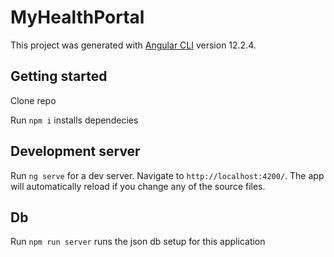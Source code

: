 # MyHealthPortal

This project was generated with [Angular CLI](https://github.com/angular/angular-cli) version 12.2.4.

## Getting started

Clone repo

Run `npm i` installs dependecies 

## Development server

Run `ng serve` for a dev server. Navigate to `http://localhost:4200/`. The app will automatically reload if you change any of the source files.

## Db

Run `npm run server` runs the json db setup for this application


